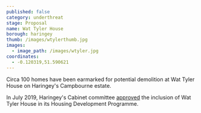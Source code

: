 ```yaml
---
published: false
category: underthreat
stage: Proposal
name: Wat Tyler House 
borough: haringey
thumb: /images/wtylerthumb.jpg
images:
  - image_path: /images/wtyler.jpg
coordinates: 
  - -0.120319,51.590621
---
```

Circa 100 homes have been earmarked for potential demolition at Wat Tyler House on Haringey's Campbourne estate.

In July 2019, Haringey's Cabinet committee [approved](https://www.minutes.haringey.gov.uk/documents/s110214/Council%20housing%20delivery%20programme%20Cabinet%20report%20v7.2%20_18.15.pdf) the inclusion of Wat Tyler House in its Housing Development Programme.
